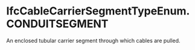 IfcCableCarrierSegmentTypeEnum.CONDUITSEGMENT
=============================================
An enclosed tubular carrier segment through which cables are pulled.


